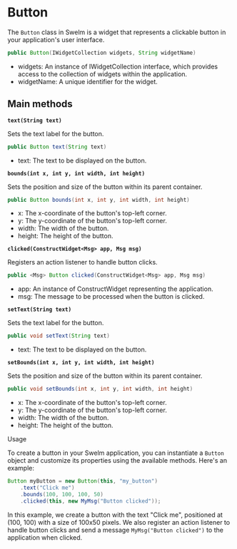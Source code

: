 # Button

The `Button` class in Swelm is a widget that represents a clickable button in your application's user interface.

```java
public Button(IWidgetCollection widgets, String widgetName)
```

- widgets: An instance of IWidgetCollection interface, which provides access to the collection of widgets within the application.
- widgetName: A unique identifier for the widget.

## Main methods

**`text(String text)`**

Sets the text label for the button.

```java
public Button text(String text)
```

- text: The text to be displayed on the button.

**`bounds(int x, int y, int width, int height)`**

Sets the position and size of the button within its parent container.

```java
public Button bounds(int x, int y, int width, int height)
```

- x: The x-coordinate of the button's top-left corner.
- y: The y-coordinate of the button's top-left corner.
- width: The width of the button.
- height: The height of the button.

**`clicked(ConstructWidget<Msg> app, Msg msg)`**

Registers an action listener to handle button clicks.

```java
public <Msg> Button clicked(ConstructWidget<Msg> app, Msg msg)
```

- app: An instance of ConstructWidget representing the application.
- msg: The message to be processed when the button is clicked.

**`setText(String text)`**

Sets the text label for the button.

```java
public void setText(String text)
```

- text: The text to be displayed on the button.

**`setBounds(int x, int y, int width, int height)`**

Sets the position and size of the button within its parent container.

```java
public void setBounds(int x, int y, int width, int height)
```

- x: The x-coordinate of the button's top-left corner.
- y: The y-coordinate of the button's top-left corner.
- width: The width of the button.
- height: The height of the button.

Usage

To create a button in your Swelm application, you can instantiate a `Button` object and customize its properties using the available methods. Here's an example:

```java
Button myButton = new Button(this, "my_button")
    .text("Click me")
    .bounds(100, 100, 100, 50)
    .clicked(this, new MyMsg("Button clicked"));
```

In this example, we create a button with the text "Click me", positioned at (100, 100) with a size of 100x50 pixels. We also register an action listener to handle button clicks and send a message `MyMsg("Button clicked")` to the application when clicked.
